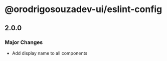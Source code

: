 # @orodrigosouzadev-ui/eslint-config

## 2.0.0

### Major Changes

- Add display name to all components
